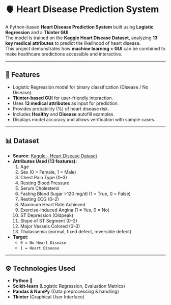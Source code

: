 # 🫀 Heart Disease Prediction System

A Python-based **Heart Disease Prediction System** built using **Logistic Regression** and a **Tkinter GUI**.  
The model is trained on the **Kaggle Heart Disease Dataset**, analyzing **13 key medical attributes** to predict the likelihood of heart disease.  
This project demonstrates how **machine learning + GUI** can be combined to make healthcare predictions accessible and interactive.

---

## 📌 Features

- Logistic Regression model for binary classification (Disease / No Disease).
- **Tkinter-based GUI** for user-friendly interaction.
- Uses **13 medical attributes** as input for prediction.
- Provides probability (%) of heart disease risk.
- Includes **Healthy** and **Disease** autofill examples.
- Displays model accuracy and allows verification with sample cases.

---

## 📊 Dataset

- **Source**: [Kaggle - Heart Disease Dataset](https://www.kaggle.com/ronitf/heart-disease-uci)
- **Attributes Used (13 features):**
  1. Age
  2. Sex (0 = Female, 1 = Male)
  3. Chest Pain Type (0–3)
  4. Resting Blood Pressure
  5. Serum Cholesterol
  6. Fasting Blood Sugar >120 mg/dl (1 = True, 0 = False)
  7. Resting ECG (0–2)
  8. Maximum Heart Rate Achieved
  9. Exercise-Induced Angina (1 = Yes, 0 = No)
  10. ST Depression (Oldpeak)
  11. Slope of ST Segment (0–2)
  12. Major Vessels Colored (0–3)
  13. Thalassemia (normal, fixed defect, reversible defect)
- **Target**:
  - `0 = No Heart Disease`
  - `1 = Heart Disease`

---

## ⚙️ Technologies Used

- **Python** 🐍
- **Scikit-learn** (Logistic Regression, Evaluation Metrics)
- **Pandas & NumPy** (Data preprocessing & handling)
- **Tkinter** (Graphical User Interface)
